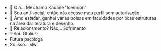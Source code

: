 - 👋 Olá... Me chamo Kauane "Icemoon"
- 👀 Sou anti-social, então não acesse meu perfil sem autorização.
- 🌱 Amo estudar, ganhei várias bolsas em faculdades por boas estruturas na área da literatura e desenho.
- 💞️ Relacionamento? Não... Sofrimento 
- ✨Sou Otaku✨
- Futura pscóloga
- Só isso... vlw

